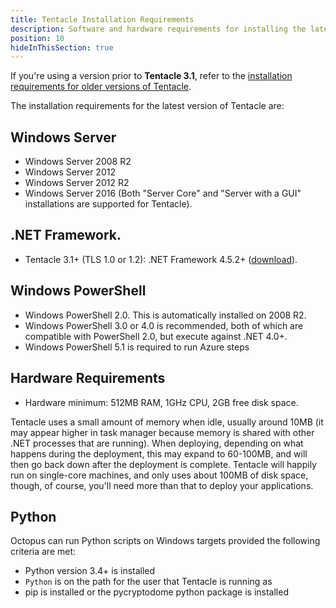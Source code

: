 ```yaml
---
title: Tentacle Installation Requirements
description: Software and hardware requirements for installing the latest version of Tentacle.
position: 10
hideInThisSection: true
---
```


If you're using a version prior to **Tentacle 3.1**, refer to the [installation requirements for older versions of Tentacle](/docs/infrastructure/deployment-targets/windows-targets/requirements/legacy-requirements.md).

The installation requirements for the latest version of Tentacle are:

## Windows Server

-  Windows Server 2008 R2
-  Windows Server 2012
-  Windows Server 2012 R2 
-  Windows Server 2016 (Both "Server Core" and "Server with a GUI" installations are supported for Tentacle).

## .NET Framework.

- Tentacle 3.1+ (TLS 1.0 or 1.2): .NET Framework 4.5.2+ ([download](http://www.microsoft.com/en-au/download/details.aspx?id=42643)).

## Windows PowerShell

- Windows PowerShell 2.0. This is automatically installed on 2008 R2.
- Windows PowerShell 3.0 or 4.0 is recommended, both of which are compatible with PowerShell 2.0, but execute against .NET 4.0+.
- Windows PowerShell 5.1 is required to run Azure steps

## Hardware Requirements

- Hardware minimum: 512MB RAM, 1GHz CPU, 2GB free disk space.

Tentacle uses a small amount of memory when idle, usually around 10MB (it may appear higher in task manager because memory is shared with other .NET processes that are running). When deploying, depending on what happens during the deployment, this may expand to 60-100MB, and will then go back down after the deployment is complete. Tentacle will happily run on single-core machines, and only uses about 100MB of disk space, though, of course, you'll need more than that to deploy your applications.

## Python
Octopus can run Python scripts on Windows targets provided the following criteria are met:

- Python version 3.4+ is installed
- `Python` is on the path for the user that Tentacle is running as
- pip is installed or the pycryptodome python package is installed